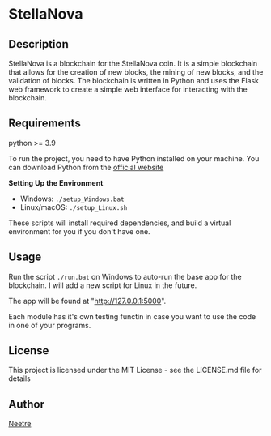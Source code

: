 # StellaNova

## Description

StellaNova is a blockchain for the StellaNova coin. It is a simple blockchain that allows for the creation of new blocks, the mining of new blocks, and the validation of blocks. The blockchain is written in Python and uses the Flask web framework to create a simple web interface for interacting with the blockchain.

## Requirements

python >= 3.9

To run the project, you need to have Python installed on your machine. You can download Python from the [official website](https://www.python.org/downloads/)

**Setting Up the Environment**

* Windows: `./setup_Windows.bat`
* Linux/macOS: `./setup_Linux.sh`

These scripts will install required dependencies, and build a virtual environment for you if you don't have one.

## Usage

Run the script `./run.bat` on Windows to auto-run the base app for the blockchain.
I will add a new script for Linux in the future.

The app will be found at "http://127.0.0.1:5000".

Each module has it's own testing functin in case you want to use the code in one of your programs.

## License

This project is licensed under the MIT License - see the LICENSE.md file for details

## Author

[Neetre](https://github.com/Neetre)
